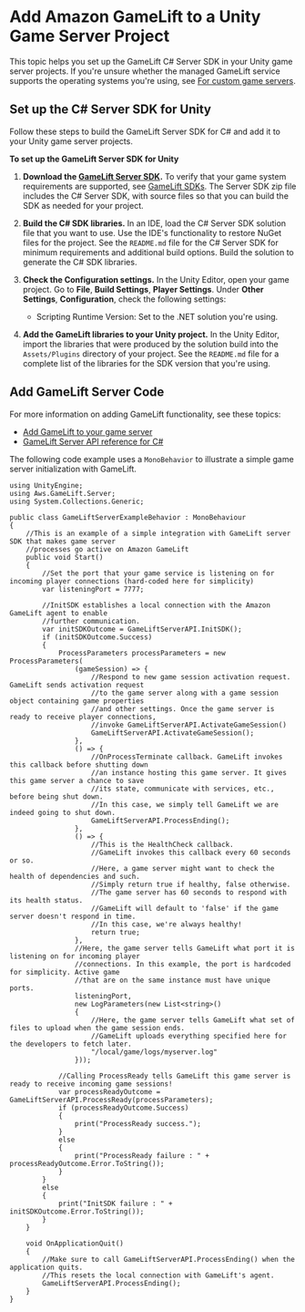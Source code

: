 # Add Amazon GameLift to a Unity Game Server Project<a name="integration-engines-unity-using"></a>

This topic helps you set up the GameLift C\# Server SDK in your Unity game server projects\. If you're unsure whether the managed GameLift service supports the operating systems you're using, see [For custom game servers](gamelift-supported.md#gamelift-supported-servers)\.

## Set up the C\# Server SDK for Unity<a name="integration-engines-unity-setup"></a>

Follow these steps to build the GameLift Server SDK for C\# and add it to your Unity game server projects\.

**To set up the GameLift Server SDK for Unity**

1. **Download the [GameLift Server SDK](https://aws.amazon.com/gamelift/getting-started)\.** To verify that your game system requirements are supported, see [GameLift SDKs](gamelift-supported.md)\. The Server SDK zip file includes the C\# Server SDK, with source files so that you can build the SDK as needed for your project\. 

1. **Build the C\# SDK libraries\.** In an IDE, load the C\# Server SDK solution file that you want to use\. Use the IDE's functionality to restore NuGet files for the project\. See the `README.md` file for the C\# Server SDK for minimum requirements and additional build options\. Build the solution to generate the C\# SDK libraries\.

1. **Check the Configuration settings\.** In the Unity Editor, open your game project\. Go to **File**, **Build Settings**, **Player Settings**\. Under **Other Settings**, **Configuration**, check the following settings: 
   + Scripting Runtime Version: Set to the \.NET solution you're using\.

1. **Add the GameLift libraries to your Unity project\.** In the Unity Editor, import the libraries that were produced by the solution build into the `Assets/Plugins` directory of your project\. See the `README.md` file for a complete list of the libraries for the SDK version that you're using\.

## Add GameLift Server Code<a name="integration-engines-unity-code"></a>

For more information on adding GameLift functionality, see these topics: 
+ [Add GameLift to your game server](gamelift-sdk-server-api.md)
+ [GameLift Server API reference for C\#](integration-server-sdk-csharp-ref.md)

The following code example uses a `MonoBehavior` to illustrate a simple game server initialization with GameLift\.

```
using UnityEngine;
using Aws.GameLift.Server;
using System.Collections.Generic;

public class GameLiftServerExampleBehavior : MonoBehaviour
{
    //This is an example of a simple integration with GameLift server SDK that makes game server 
    //processes go active on Amazon GameLift
    public void Start()
    {
        //Set the port that your game service is listening on for incoming player connections (hard-coded here for simplicity)
        var listeningPort = 7777;

        //InitSDK establishes a local connection with the Amazon GameLift agent to enable 
        //further communication.
        var initSDKOutcome = GameLiftServerAPI.InitSDK();
        if (initSDKOutcome.Success)
        {
            ProcessParameters processParameters = new ProcessParameters(
                (gameSession) => {
                    //Respond to new game session activation request. GameLift sends activation request 
                    //to the game server along with a game session object containing game properties 
                    //and other settings. Once the game server is ready to receive player connections, 
                    //invoke GameLiftServerAPI.ActivateGameSession()
                    GameLiftServerAPI.ActivateGameSession();
                },
                () => {
                    //OnProcessTerminate callback. GameLift invokes this callback before shutting down 
                    //an instance hosting this game server. It gives this game server a chance to save
                    //its state, communicate with services, etc., before being shut down. 
                    //In this case, we simply tell GameLift we are indeed going to shut down.
                    GameLiftServerAPI.ProcessEnding();
                }, 
                () => {
                    //This is the HealthCheck callback.
                    //GameLift invokes this callback every 60 seconds or so.
                    //Here, a game server might want to check the health of dependencies and such.
                    //Simply return true if healthy, false otherwise.
                    //The game server has 60 seconds to respond with its health status. 
                    //GameLift will default to 'false' if the game server doesn't respond in time.
                    //In this case, we're always healthy!
                    return true;
                },
                //Here, the game server tells GameLift what port it is listening on for incoming player 
                //connections. In this example, the port is hardcoded for simplicity. Active game
                //that are on the same instance must have unique ports.
                listeningPort, 
                new LogParameters(new List<string>()
                {
                    //Here, the game server tells GameLift what set of files to upload when the game session ends.
                    //GameLift uploads everything specified here for the developers to fetch later.
                    "/local/game/logs/myserver.log"
                }));

            //Calling ProcessReady tells GameLift this game server is ready to receive incoming game sessions!
            var processReadyOutcome = GameLiftServerAPI.ProcessReady(processParameters);
            if (processReadyOutcome.Success)
            {
                print("ProcessReady success.");
            }
            else
            {
                print("ProcessReady failure : " + processReadyOutcome.Error.ToString());
            }
        }
        else
        {
            print("InitSDK failure : " + initSDKOutcome.Error.ToString());
        }
    }

    void OnApplicationQuit()
    {
        //Make sure to call GameLiftServerAPI.ProcessEnding() when the application quits. 
        //This resets the local connection with GameLift's agent.
        GameLiftServerAPI.ProcessEnding();
    }
}
```